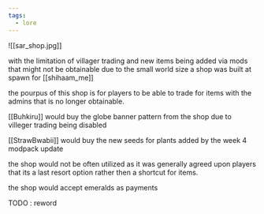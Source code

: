 ```yaml
---
tags:
  - lore
---
```

![[sar_shop.jpg]]

with the limitation of villager trading and new items being added via mods that might not be obtainable due to the small world size a shop was built at spawn for [[shihaam_me]]

the pourpus of this shop is for players to be able to trade for items with the admins that is no longer obtainable.

[[Buhkiru]] would buy the globe banner pattern from the shop due to villeger trading being disabled

[[StrawBwabii]] would buy the new seeds for plants added by the week 4 modpack update

the shop would not be often utilized as it was generally agreed upon players that its a last resort option rather then a shortcut for items.

the shop would accept emeralds as payments 


TODO : reword